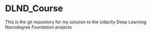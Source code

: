 # DLND_Course
This is the git repository for my solution to the Udacity Deep Learning Nanodegree Foundation projects

